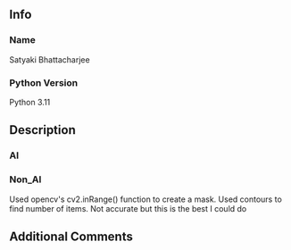 ## Info

### Name
Satyaki Bhattacharjee

### Python Version
Python 3.11

## Description

### AI
<!-- Provide a brief summary on how the solution was derived using AI Technique -->

### Non_AI
 Used opencv's cv2.inRange() function to create a mask. Used contours to find number of items. Not accurate but this is the best I could do



## Additional Comments
<!-- Optional: Add any additional comments or context about your changes here. -->